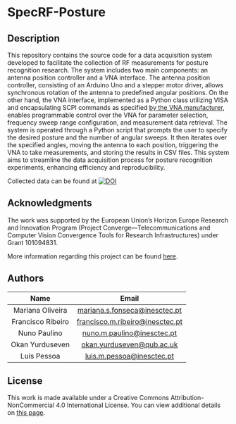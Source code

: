 # SpecRF-Posture


## Description

This repository contains the source code for a data acquisition system developed to facilitate the collection of RF measurements for posture recognition research. The system includes two main components: an antenna position controller and a VNA interface. The antenna position controller, consisting of an Arduino Uno and a stepper motor driver, allows synchronous rotation of the antenna to predefined angular positions. On the other hand, the VNA interface, implemented as a Python class utilizing VISA and encapsulating SCPI commands as specified [by the VNA manufacturer](https://www.keysight.com/us/en/assets/9921-02561/programming-guides/FFProgrammingHelp.pdf), enables programmable control over the VNA for parameter selection, frequency sweep range configuration, and measurement data retrieval. The system is operated through a Python script that prompts the user to specify the desired posture and the number of angular sweeps. It then iterates over the specified angles, moving the antenna to each position, triggering the VNA to take measurements, and storing the results in CSV files. This system aims to streamline the data acquisition process for posture recognition experiments, enhancing efficiency and reproducibility.

Collected data can be found at [![DOI](https://zenodo.org/badge/DOI/10.5281/zenodo.10911412.svg)](https://doi.org/10.5281/zenodo.10911412)

## Acknowledgments
The work was supported by the European Union’s Horizon Europe Research and Innovation Program (Project Converge—Telecommunications and Computer Vision Convergence Tools for Research Infrastructures) under Grant 101094831.

More information regarding this project can be found [here](https://converge-project.eu/).

## Authors
| Name | Email     |
|    :----:   |    :----:     |
|Mariana Oliveira | mariana.s.fonseca@inesctec.pt|
|Francisco Ribeiro | francisco.m.ribeiro@inesctec.pt |
|Nuno Paulino | nuno.m.paulino@inesctec.pt |
|Okan Yurduseven | okan.yurduseven@qub.ac.uk |
|Luís Pessoa | luis.m.pessoa@inesctec.pt|

## License
This work is made available under a Creative Commons Attribution-NonCommercial 4.0 International License. You can view additional details on [this page](https://creativecommons.org/licenses/by-nc/4.0/).
